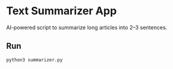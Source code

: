 # Text Summarizer App

AI-powered script to summarize long articles into 2–3 sentences.

## Run
```bash
python3 summarizer.py

